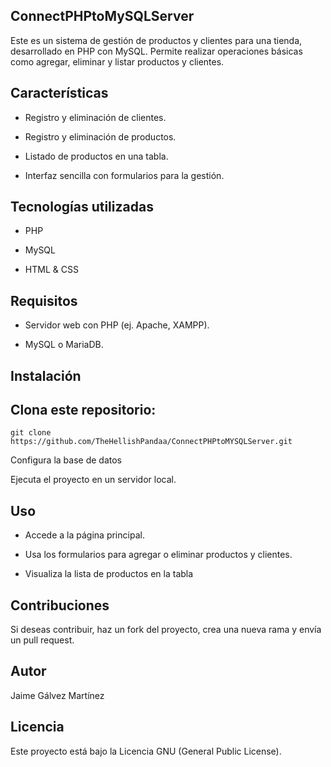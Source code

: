 ## ConnectPHPtoMySQLServer

Este es un sistema de gestión de productos y clientes para una tienda, desarrollado en PHP con MySQL. Permite realizar operaciones básicas como agregar, eliminar y listar productos y clientes.

## Características

- Registro y eliminación de clientes.

- Registro y eliminación de productos.

- Listado de productos en una tabla.

- Interfaz sencilla con formularios para la gestión.

## Tecnologías utilizadas

- PHP

- MySQL

- HTML & CSS

## Requisitos

- Servidor web con PHP (ej. Apache, XAMPP).

- MySQL o MariaDB.

## Instalación

Clona este repositorio:
---
````
git clone https://github.com/TheHellishPandaa/ConnectPHPtoMYSQLServer.git
````
Configura la base de datos


Ejecuta el proyecto en un servidor local.

## Uso

- Accede a la página principal.

- Usa los formularios para agregar o eliminar productos y clientes.

- Visualiza la lista de productos en la tabla

## Contribuciones

Si deseas contribuir, haz un fork del proyecto, crea una nueva rama y envía un pull request.

## Autor

Jaime Gálvez Martínez

## Licencia

Este proyecto está bajo la Licencia GNU (General Public License).

